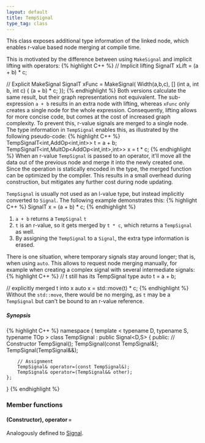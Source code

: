 ```yaml
---
layout: default
title: TempSignal
type_tag: class
---
```

This class exposes additional type information of the linked node, which enables r-value based node merging at compile time.

This is motivated by the difference between using `MakeSignal` and implicit lifting with operators:
{% highlight C++ %}
// Implicit lifting
SignalT<int> xLift   = (a + b) * c;

// Explicit MakeSignal
SignalT<int> xFunc = MakeSignal(
    Width(a,b,c),
    [] (int a, int b, int c) {
        (a + b) * c;
    });
{% endhighlight %}
Both versions calculate the same result, but their graph representations not equivalent.
The sub-expression `a + b` results in an extra node with lifting, whereas `xFunc` only creates a single node for the whole expression.
Consequently, lifting allows for more concise code, but comes at the cost of increased graph complexity.
To prevent this, r-value signals are merged to a single node. The type information in `TempSignal` enables this, as illustrated by the following pseudo-code:
{% highlight C++ %}
TempSignalT<int,AddOp<int,int>>
    t = a + b;
TempSignalT<int,MultOp<AddOp<int,int>,int>>
    x = t * c;
{% endhighlight %}
When an r-value `TempSignal` is passed to an operator, it'll move all the data out of the previous node and merge it into the newly created one.
Since the operation is statically encoded in the type, the merged function can be optimized by the compiler.
This results in a small overhead during construction, but mitigates any further cost during node updating.

`TempSignal` is usually not used as an l-value type, but instead implicitly converted to `Signal`.
The following example demonstrates this:
{% highlight C++ %}
SignalT<int> x = (a + b) * c;
{% endhighlight %}
1.  `a + b` returns a `TempSignal` `t`
2. `t` is an r-value, so it gets merged by `t * c`, which returns a `TempSignal` as well.
3. By assigning the `TempSignal` to a `Signal`, the extra type information is erased.

There is one situation, where temporary signals stay around longer; that is, when using `auto`.
This allows to request node merging manually, for example when creating a complex signal with several intermediate signals:
{% highlight C++ %}
// t still has its TempSignal type
auto t = a + b; 

// explicitly merged t into x
auto x = std::move(t) * c;
{% endhighlight %}
Without the `std::move`, there would be no merging, as `t` may be a `TempSignal` but can't be bound to an r-value reference.

##### Synopsis
{% highlight C++ %}
namespace
{
    template
    <
        typename D,
        typename S,
        typename TOp
    >
    class TempSignal : public Signal<D,S>
    {
    public:
        // Constructor
        TempSignal();
        TempSignal(const TempSignal&);
        TempSignal(TempSignal&&);

        // Assignment
        TempSignal& operator=(const TempSignal&);
        TempSignal& operator=(TempSignal&& other);
    };
}
{% endhighlight %}

### Member functions

#### (Constructor), operator `=`
Analogously defined to [Signal](#signal).